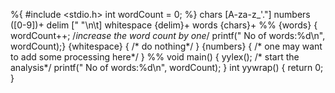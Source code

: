%{
    #include <stdio.h> 
    int wordCount = 0;
%}
chars [A-za-z\_\'\.\"]
numbers ([0-9])+
delim [" "\n\t]
whitespace {delim}+
words {chars}+
%%
{words} { wordCount++; /*increase the word count by one*/ 
printf(" No of words:%d\n", wordCount);}
{whitespace} { /* do nothing*/ }
{numbers} { /* one may want to add some processing here*/ }
%%
void main()
{
    yylex(); /* start the analysis*/
    printf(" No of words:%d\n", wordCount);
}
int yywrap()
{
    return 0;
}